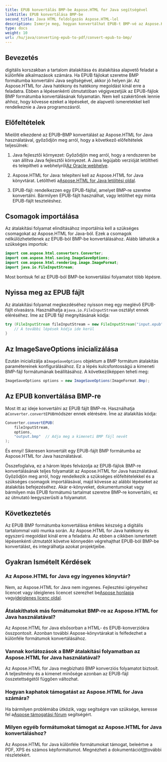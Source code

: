 ```yaml
---
title: EPUB konvertálás BMP-be Aspose.HTML for Java segítségével
linktitle: EPUB konvertálása BMP-be
second_title: Java HTML feldolgozás Aspose.HTML-lel
description: Ismerje meg, hogyan konvertálhat EPUB-t BMP-vé az Aspose.HTML for Java használatával. Lépésről lépésre útmutató a hatékony tartalomátalakításhoz.
type: docs
weight: 10
url: /hu/java/converting-epub-to-pdf/convert-epub-to-bmp/
---
```


## Bevezetés

digitális korszakban a tartalom átalakítása és átalakítása alapvető feladat a különféle alkalmazások számára. Ha EPUB fájlokat szeretne BMP formátumba konvertálni Java segítségével, akkor jó helyen jár. Az Aspose.HTML for Java hatékony és hatékony megoldást kínál erre a feladatra. Ebben a lépésenkénti útmutatóban végigvezetjük az EPUB-fájlok BMP formátumba konvertálásának folyamatán. Nem kell szakértőnek lennie ahhoz, hogy kövesse ezeket a lépéseket, de alapvető ismeretekkel kell rendelkeznie a Java programozásról.

## Előfeltételek

Mielőtt elkezdené az EPUB–BMP konvertálást az Aspose.HTML for Java használatával, győződjön meg arról, hogy a következő előfeltételek teljesülnek:

1.  Java fejlesztői környezet: Győződjön meg arról, hogy a rendszeren be van állítva Java fejlesztői környezet. A Java legújabb verzióját letöltheti és telepítheti a webhelyről[Az Oracle webhelye](https://www.oracle.com/java/technologies/javase-downloads.html).

2.  Aspose.HTML for Java: telepíteni kell az Aspose.HTML for Java könyvtárat. Letöltheti a[Aspose.HTML for Java letöltési oldal](https://releases.aspose.com/html/java/).

3. EPUB-fájl: rendelkezzen egy EPUB-fájllal, amelyet BMP-re szeretne konvertálni. Bármilyen EPUB-fájlt használhat, vagy letölthet egy minta EPUB-fájlt teszteléshez.

## Csomagok importálása

Az átalakítási folyamat elindításához importálnia kell a szükséges csomagokat az Aspose.HTML for Java-ból. Ezek a csomagok nélkülözhetetlenek az EPUB-ból BMP-be konvertálásához. Alább láthatók a szükséges importok:

```java
import com.aspose.html.converters.Converter;
import com.aspose.html.saving.ImageSaveOptions;
import com.aspose.html.rendering.image.ImageFormat;
import java.io.FileInputStream;
```

Most bontsuk fel az EPUB-ból BMP-be konvertálási folyamatot több lépésre.

## Nyissa meg az EPUB fájlt

 Az átalakítási folyamat megkezdéséhez nyisson meg egy meglévő EPUB-fájlt olvasásra. Használhatja a`java.io.FileInputStream` osztályt ennek eléréséhez. Íme az EPUB fájl megnyitásának kódja:

```java
try (FileInputStream fileInputStream = new FileInputStream("input.epub")) {
    // A további lépések kódja ide kerül
}
```

## Az ImageSaveOptions inicializálása

 Ezután inicializálja a`ImageSaveOptions` objektum a BMP formátum átalakítás paramétereinek konfigurálásához. Ez a lépés kulcsfontosságú a kimeneti BMP-fájl formátumának beállításához. A következőképpen teheti meg:

```java
ImageSaveOptions options = new ImageSaveOptions(ImageFormat.Bmp);
```

## Az EPUB konvertálása BMP-re

 Most itt az ideje konvertálni az EPUB fájlt BMP-re. Használhatja a`Converter.convertEPUB`módszer ennek elérésére. Íme az átalakítás kódja:

```java
Converter.convertEPUB(
    fileInputStream,
    options,
    "output.bmp"  // Adja meg a kimeneti BMP fájl nevét
);
```

És ennyi! Sikeresen konvertált egy EPUB-fájlt BMP formátumba az Aspose.HTML for Java használatával.

Összefoglalva, ez a három lépés felvázolja az EPUB-fájlok BMP-re konvertálásának teljes folyamatát az Aspose.HTML for Java használatával. Győződjön meg arról, hogy rendelkezik a szükséges előfeltételekkel és a szükséges csomagok importálásával, majd kövesse az alábbi lépéseket az átalakítás befejezéséhez. Akár e-könyveket, dokumentumokat vagy bármilyen más EPUB formátumú tartalmat szeretne BMP-re konvertálni, ez az útmutató leegyszerűsíti a folyamatot.

## Következtetés

Az EPUB BMP formátumba konvertálása értékes készség a digitális tartalommal való munka során. Az Aspose.HTML for Java hatékony és egyszerű megoldást kínál erre a feladatra. Az ebben a cikkben ismertetett lépésenkénti útmutatót követve könnyedén végrehajthat EPUB-ból BMP-be konvertálást, és integrálhatja azokat projektjeibe.

## Gyakran Ismételt Kérdések

### Az Aspose.HTML for Java egy ingyenes könyvtár?
Nem, az Aspose.HTML for Java nem ingyenes. Fejlesztési igényeihez licencet vagy ideiglenes licencet szerezhet be[Aspose honlapja](https://purchase.aspose.com/buy) vagy[ideiglenes licenc oldal](https://purchase.aspose.com/temporary-license/).

### Átalakíthatok más formátumokat BMP-re az Aspose.HTML for Java használatával?
Az Aspose.HTML for Java elsősorban a HTML- és EPUB-konverziókra összpontosít. Azonban további Aspose-könyvtárakat is felfedezhet a különféle formátumok konvertálásához.

### Vannak korlátozások a BMP átalakítási folyamatban az Aspose.HTML for Java használatával?
Az Aspose.HTML for Java megbízható BMP konverziós folyamatot biztosít. A teljesítmény és a kimenet minősége azonban az EPUB-fájl összetettségétől függően változhat.

### Hogyan kaphatok támogatást az Aspose.HTML for Java számára?
 Ha bármilyen problémába ütközik, vagy segítségre van szüksége, keresse fel a[Aspose támogatási fórum](https://forum.aspose.com/) segítségért.

### Milyen egyéb formátumokat támogat az Aspose.HTML for Java konvertáláshoz?
 Az Aspose.HTML for Java különféle formátumokat támogat, beleértve a PDF, XPS és számos képformátumot. Megnézheti a dokumentációt[itt](https://reference.aspose.com/html/java/)további részletekért.
